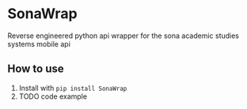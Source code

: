 # SonaWrap
Reverse engineered python api wrapper for the sona academic studies systems mobile api

## How to use
1. Install with `pip install SonaWrap`
2. TODO code example
